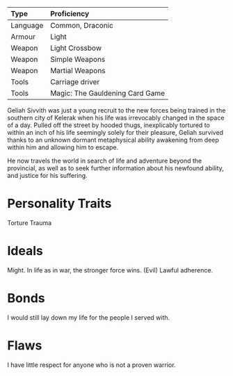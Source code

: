 | Type | Proficiency |
| :--- | :---------- |
| Language | Common, Draconic |
| Armour | Light | 
| Weapon | Light Crossbow |
| Weapon | Simple Weapons |
| Weapon | Martial Weapons |
| Tools | Carriage driver |
| Tools | Magic: The Gauldening Card Game |

Geliah Sivvith was just a young recruit to the new forces being trained in the southern city of Kelerak when his life was irrevocably changed in the space of a day. Pulled off the street by hooded thugs, inexplicably tortured to within an inch of his life seemingly solely for their pleasure, Geliah survived thanks to an unknown dormant metaphysical ability awakening from deep within him and allowing him to escape.

He now travels the world in search of life and adventure beyond the provincial, as well as to seek further information about his newfound ability, and justice for his suffering.

# Personality Traits

Torture Trauma

# Ideals

Might. In life as in war, the stronger force wins. (Evil) Lawful adherence.

# Bonds

I would still lay down my life for the people I served with.

# Flaws

I have little respect for anyone who is not a proven warrior.